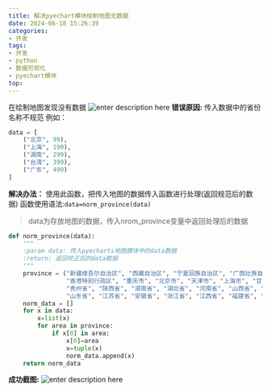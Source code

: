 ```yaml
---
title: 解决pyechart模块绘制地图无数据
date: 2024-06-18 15:26:39
categories: 
- 开发
tags: 
- 开发
- python
- 数据可视化
- pyechart模块
top: 
---
```

在绘制地图发现没有数据
![enter description here](https://picture.tanglx.cn/web/2024/1718695755122.png)
**错误原因:**
传入数据中的省份名称不规范
例如：

``` python
data = [
    ("北京", 99),
    ("上海", 199),
    ("湖南", 299),
    ("台湾", 399),
    ("广东", 499)
]
```

**解决办法：**
使用此函数，把传入地图的数据传入函数进行处理(返回规范后的数据)
函数使用语法:`data=norm_province(data)`

> data为存放地图的数据，传入nrom_province变量中返回处理后的数据

``` python
def norm_province(data):
    """
    :param data: 传入pyecharts地图模块中的data数据
    :return: 返回校正后的data数据
    """
    province = ("新疆维吾尔自治区", "西藏自治区", "宁夏回族自治区", "广西壮族自治区", "内蒙古自治区", "澳门特别行政区",
                "香港特别行政区", "重庆市", "北京市", "天津市", "上海市", "甘肃省", "青海省", "四川省", "云南省",
                "贵州省", "陕西省", "湖南省", "湖北省", "河南省", "山西省", "河北省", "辽宁省", "吉林省", "黑龙江省",
                "山东省", "江苏省", "安徽省", "浙江省", "江西省", "福建省", "台湾省", "广东省", "海南省")
    norm_data = []
    for x in data:
        x=list(x)
        for area in province:
            if x[0] in area:
                x[0]=area
                x=tuple(x)
                norm_data.append(x)
    return norm_data


```

**成功截图:**
![enter description here](https://picture.tanglx.cn/web/2024/1718696511508.png)